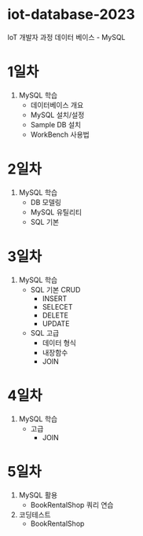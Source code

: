 # iot-database-2023
IoT 개발자 과정 데이터 베이스 - MySQL

# 1일차
1. MySQL 학습
    - 데이터베이스 개요
    - MySQL 설치/설정
    - Sample DB 설치
    - WorkBench 사용법

# 2일차
1. MySQL 학습
    - DB 모델링
    - MySQL 유틸리티
    - SQL 기본

# 3일차
1. MySQL 학습
    - SQL 기본 CRUD
        - INSERT
        - SELECET
        - DELETE
        - UPDATE
    - SQL 고급
        - 데이터 형식
        - 내장함수
        - JOIN

# 4일차
1. MySQL 학습
    - 고급
        - JOIN

# 5일차
1. MySQL 활용
    - BookRentalShop 쿼리 연습
2. 코딩테스트
    - BookRentalShop